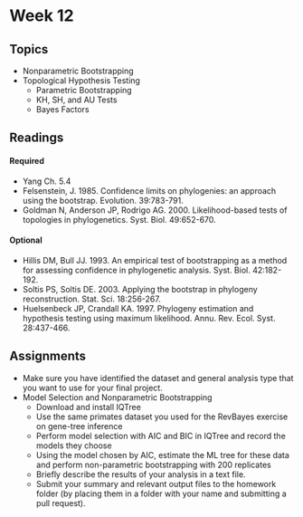# Week 12


## Topics

- Nonparametric Bootstrapping
- Topological Hypothesis Testing
  - Parametric Bootstrapping
  - KH, SH, and AU Tests
  - Bayes Factors


## Readings

#### Required

- Yang Ch. 5.4
- Felsenstein, J. 1985. Confidence limits on phylogenies: an approach using the bootstrap. Evolution. 39:783-791.
- Goldman N, Anderson JP, Rodrigo AG. 2000. Likelihood-based tests of topologies in phylogenetics. Syst. Biol. 49:652-670.

#### Optional

- Hillis DM, Bull JJ. 1993. An empirical test of bootstrapping as a method for assessing confidence in phylogenetic analysis. Syst. Biol. 42:182-192.
- Soltis PS, Soltis DE. 2003. Applying the bootstrap in phylogeny reconstruction. Stat. Sci. 18:256-267.
- Huelsenbeck JP, Crandall KA. 1997. Phylogeny estimation and hypothesis testing using maximum likelihood. Annu. Rev. Ecol. Syst. 28:437-466.


## Assignments

- Make sure you have identified the dataset and general analysis type that you want to use for your final project.
- Model Selection and Nonparametric Bootstrapping
  - Download and install IQTree
  - Use the same primates dataset you used for the RevBayes exercise on gene-tree inference
  - Perform model selection with AIC and BIC in IQTree and record the models they choose
  - Using the model chosen by AIC, estimate the ML tree for these data and perform non-parametric bootstrapping with 200 replicates
  - Briefly describe the results of your analysis in a text file.
  - Submit your summary and relevant output files to the homework folder (by placing them in a folder with your name and submitting a pull request).
